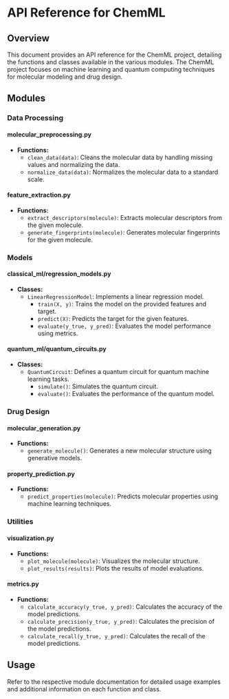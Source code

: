 # API Reference for ChemML

## Overview

This document provides an API reference for the ChemML project, detailing the functions and classes available in the various modules. The ChemML project focuses on machine learning and quantum computing techniques for molecular modeling and drug design.

## Modules

### Data Processing

#### molecular_preprocessing.py

- **Functions:**
  - `clean_data(data)`: Cleans the molecular data by handling missing values and normalizing the data.
  - `normalize_data(data)`: Normalizes the molecular data to a standard scale.

#### feature_extraction.py

- **Functions:**
  - `extract_descriptors(molecule)`: Extracts molecular descriptors from the given molecule.
  - `generate_fingerprints(molecule)`: Generates molecular fingerprints for the given molecule.

### Models

#### classical_ml/regression_models.py

- **Classes:**
  - `LinearRegressionModel`: Implements a linear regression model.
    - `train(X, y)`: Trains the model on the provided features and target.
    - `predict(X)`: Predicts the target for the given features.
    - `evaluate(y_true, y_pred)`: Evaluates the model performance using metrics.

#### quantum_ml/quantum_circuits.py

- **Classes:**
  - `QuantumCircuit`: Defines a quantum circuit for quantum machine learning tasks.
    - `simulate()`: Simulates the quantum circuit.
    - `evaluate()`: Evaluates the performance of the quantum model.

### Drug Design

#### molecular_generation.py

- **Functions:**
  - `generate_molecule()`: Generates a new molecular structure using generative models.

#### property_prediction.py

- **Functions:**
  - `predict_properties(molecule)`: Predicts molecular properties using machine learning techniques.

### Utilities

#### visualization.py

- **Functions:**
  - `plot_molecule(molecule)`: Visualizes the molecular structure.
  - `plot_results(results)`: Plots the results of model evaluations.

#### metrics.py

- **Functions:**
  - `calculate_accuracy(y_true, y_pred)`: Calculates the accuracy of the model predictions.
  - `calculate_precision(y_true, y_pred)`: Calculates the precision of the model predictions.
  - `calculate_recall(y_true, y_pred)`: Calculates the recall of the model predictions.

## Usage

Refer to the respective module documentation for detailed usage examples and additional information on each function and class.